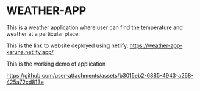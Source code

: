 # WEATHER-APP

This is a weather application where user can find the temperature and weather at a particular place.

This is the link to website deployed using netlify.
https://weather-app-karuna.netlify.app/

This is the working demo of application


https://github.com/user-attachments/assets/b3015eb2-6885-4943-a268-425a72cd813e




